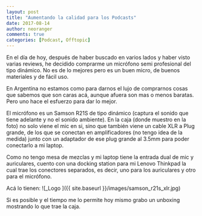 ```yaml
---
layout: post
title: "Aumentando la calidad para los Podcasts"
date: 2017-08-14
author: neoranger
comments: true
categories: [Podcast, Offtopic]
---
```


En el día de hoy, después de haber buscado en varios lados y haber visto varias reviews, he decidido comprarme un micrófono semi profesional del tipo dinámico. No es de lo mejores pero es un buen micro, de buenos materiales y de fácil uso.

En Argentina no estamos como para darnos el lujo de comprarnos cosas que sabemos que son caras acá, aunque afuera son mas o menos baratas. Pero uno hace el esfuerzo para dar lo mejor.

El micrófono es un Samson R21S de tipo dinámico (captura el sonido que tiene adelante y no el sonido ambiente). En la caja (donde muestro en la foto) no solo viene el mic en si, sino que también viene un cable XLR a Plug grande, de los que se conectan en amplificadores (no tengo idea de la medida) junto con un adaptador de ese plug grande al 3.5mm para poder conectarlo a mi laptop.

Como no tengo mesa de mezclas y mi laptop tiene la entrada dual de mic y auriculares, cuento con una docking station para mi Lenovo Thinkpad la cual trae los conectores separados, es decir, uno para los auriculares y otro para el micrófono.

Acá lo tienen:
![_Logo ]({{ site.baseurl }}/images/samson_r21s_xlr.jpg)

Si es posible y el tiempo me lo permite hoy mismo grabo un unboxing mostrando lo que trae la caja.
